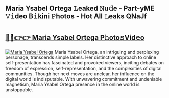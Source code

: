 ## Maria Ysabel Ortega 𝙻eaked 𝙽u𝚍e - Part-yME 𝚅𝚒deo B𝚒kini 𝙿hotos - Hot All 𝙻eaks QNaJf

# <h2><a href="http://ld3918x.urlbe.top/?page=Maria+Ysabel+Ortega">🔗🔗👉👉 Maria Ysabel Ortega P𝚑oto𝚜Vid𝚎o</a></h2>

[![Maria Ysabel Ortega](https://i.imgur.com/eBuTRDB.gif)](http://ld3918x.urlbe.top/?page=Maria+Ysabel+Ortega)
Maria Ysabel Ortega, an intriguing and perplexing personage, transcends simple labels. Her distinctive approach to online self-presentation has fascinated and provoked viewers, inciting debates on freedom of expression, self-representation, and the complexities of digital communities. Though her next moves are unclear, her influence on the digital world is indisputable. With unwavering commitment and undeniable magnetism, Maria Ysabel Ortega presence in the online world is unstoppable.
